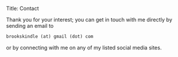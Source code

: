 Title: Contact

Thank you for your interest; you can get in touch with me directly by sending
an email to

```haskell
brookskindle (at) gmail (dot) com
```

or by connecting with me on any of my listed social media sites.
